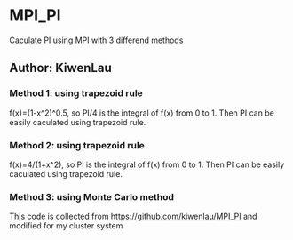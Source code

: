 **MPI_PI**
======================================================
Caculate PI using MPI with 3 differend methods

**Author: KiwenLau**
----------------

### Method 1: using trapezoid rule

f(x)=(1-x^2)^0.5, so PI/4 is the integral of f(x) from 0 to 1. 
Then PI can be easily caculated using trapezoid rule.

### Method 2: using trapezoid rule

f(x)=4/(1+x^2), so PI is the integral of f(x) from 0 to 1. 
Then PI can be easily caculated using trapezoid rule.

### Method 3: using Monte Carlo method

This code is collected from https://github.com/kiwenlau/MPI_PI
and modified for my cluster system
